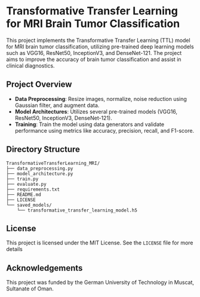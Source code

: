 
# Transformative Transfer Learning for MRI Brain Tumor Classification

This project implements the Transformative Transfer Learning (TTL) model for MRI brain tumor classification, utilizing pre-trained deep learning models such as VGG16, ResNet50, InceptionV3, and DenseNet-121. The project aims to improve the accuracy of brain tumor classification and assist in clinical diagnostics.

## Project Overview
- **Data Preprocessing**: Resize images, normalize, noise reduction using Gaussian filter, and augment data.
- **Model Architectures**: Utilizes several pre-trained models (VGG16, ResNet50, InceptionV3, DenseNet-121).
- **Training**: Train the model using data generators and validate performance using metrics like accuracy, precision, recall, and F1-score.

## Directory Structure
```
TransformativeTransferLearning_MRI/
├── data_preprocessing.py
├── model_architecture.py
├── train.py
├── evaluate.py
├── requirements.txt
├── README.md
├── LICENSE
└── saved_models/
    └── transformative_transfer_learning_model.h5
```


## License
This project is licensed under the MIT License. See the `LICENSE` file for more details

## Acknowledgements
This project was funded by the German University of Technology in Muscat, Sultanate of Oman.
